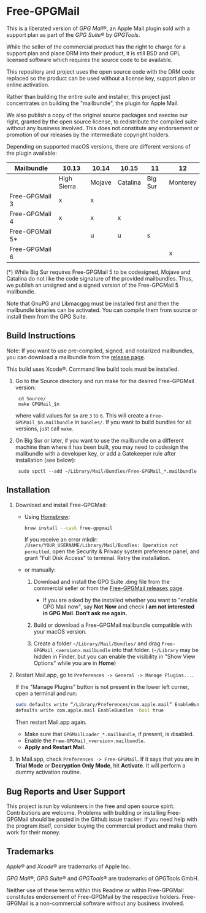 Free-GPGMail
============

This is a liberated version of *GPG Mail*&reg;, an Apple Mail plugin sold
with a support plan as part of the *GPG Suite*&reg; by *GPGTools*.

While the seller of the commercial product has the right to charge for a
support plan and place DRM into their product, it is still BSD and GPL
licensed software which requires the source code to be available.

This repository and project uses the open source code with the DRM code
replaced so the product can be used without a license key, support plan or
online activation.

Rather than building the entire suite and installer, this project just
concentrates on building the "mailbundle", the plugin for Apple Mail.

We also publish a copy of the original source packages and execise our right,
granted by the open source license, to redistribute the compiled suite
without any business involved. This does not constitute any endorsement
or promotion of our releases by the intermediate copyright holders.

Depending on supported macOS versions, there are different versions of
the plugin available:

| Mailbundle      | 10.13       | 10.14  | 10.15    | 11      | 12       |
| --------------  | ----------- | ------ | -------- | --------| -------- |
|                 | High Sierra | Mojave | Catalina | Big Sur | Monterey |
| Free-GPGMail 3  | x           | x      |          |         |          |
| Free-GPGMail 4  | x           | x      | x        |         |          |
| Free-GPGMail 5* |             | u      | u        | s       |          |
| Free-GPGMail 6  |             |        |          |         | x        |

(*) While Big Sur requires Free-GPGMail 5 to be codesigned, Mojave and Catalina
do not like the code signature of the provided mailbundles. Thus, we publish
an unsigned and a signed version of the Free-GPGMail 5 mailbundle.

Note that GnuPG and Libmacgpg must be installed first and then the mailbundle
binaries can be activated. You can compile them from source or install them
from the GPG Suite.

Build Instructions
------------------

Note: If you want to use pre-compiled, signed, and notarized mailbundles, you
can download a mailbundle from the [release page](../../releases/).

This build uses Xcode&reg;. Command line build tools must be installed.

1. Go to the Source directory and run make for the desired Free-GPGMail version:

        cd Source/
        make GPGMail_$n

   where valid values for `$n` are `3` to `6`. This will create a
   `Free-GPGMail_$n.mailbundle` in `bundles/`. If you want to build bundles for
   all versions, just call `make`.

2. On Big Sur or later, if you want to use the mailbundle on a different machine
   than where it has been built, you may need to codesign the mailbundle with
   a developer key, or add a Gatekeeper rule after installation (see below):

        sudo spctl --add ~/Library/Mail/Bundles/Free-GPGMail_*.mailbundle


Installation
------------

1. Download and install Free-GPGMail:
    - Using [Homebrew](https://brew.sh):
      ```bash
      brew install --cask free-gpgmail
      ```

      If you receive an error mkdir: `/Users/YOUR_USERNAME/Library/Mail/Bundles: Operation not permitted`,
      open the Security & Privacy system preference panel, and grant "Full Disk
      Access" to terminal. Retry the installation.

    - or manually:
        1. Download and install the GPG Suite .dmg file from the commercial seller or from the
           [Free-GPGMail releases page](../../releases/).
            - If you are asked by the installed whether you want to
              "enable GPG Mail now", say **Not Now** and check
              **I am not interested in GPG Mail. Don't ask me again.**

        2. Build or download a Free-GPGMail mailbundle compatible with your
           macOS version.

        3. Create a folder `~/Library/Mail/Bundles/` and drag
           `Free-GPGMail_<version>.mailbundle` into that folder.
           (`~/Library` may be hidden in Finder, but you can enable the
           visibility in "Show View Options" while you are in **Home**)

2. Restart Mail.app, go to `Preferences -> General -> Manage Plugins...`.
    
    If the "Manage Plugins" button is not present in the lower left corner,
    open a terminal and run:
    ```bash
    sudo defaults write “/Library/Preferences/com.apple.mail” EnableBundles 1
    defaults write com.apple.mail EnableBundles -bool true
    ```
    
    Then restart Mail.app again.

   - Make sure that `GPGMailLoader_*.mailbundle`, if present, is disabled.     
   - Enable the `Free-GPGMail_<version>.mailbundle`.
   - **Apply and Restart Mail**.


3. In Mail.app, check `Preferences -> Free-GPGMail`. If it says that you are in
   **Trial Mode** or **Decryption Only Mode**, hit **Activate**. It will perform
   a dummy activation routine.


Bug Reports and User Support
----------------------------

This project is run by volunteers in the free and open source spirit. Contributions
are welcome. Problems with building or installing Free-GPGMail should be posted
in the Github issue tracker. If you need help with the program itself, consider
buying the commercial product and make them work for their money.

Trademarks
----------

*Apple*&reg; and *Xcode*&reg; are trademarks of Apple Inc.

*GPG Mail*&reg;, *GPG Suite*&reg; and *GPGTools*&reg; are trademarks of GPGTools GmbH.

Neither use of these terms within this Readme or within Free-GPGMail
constitutes endorsement of Free-GPGMail by the respective holders.
Free-GPGMail is a non-commercial software without any business involved.
